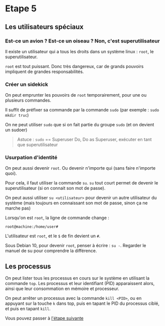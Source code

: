 # Etape 5

## Les utilisateurs spéciaux

### Est-ce un avion ? Est-ce un oiseau ? Non, c'est superutilisateur

Il existe un utilisateur qui a tous les droits dans un système linux : `root`, le superutilisateur. 

`root` est tout puissant. Donc très dangereux, car de grands pouvoirs impliquent de grandes responsabilités.

### Créer un sidekick

On peut emprunter les pouvoirs de `root` temporairement, pour une ou plusieurs commandes.

Il suffit de préfixer sa commande par la commande `sudo` (par exemple : `sudo mkdir truc`)

On ne peut utiliser `sudo` que si on fait partie du groupe `sudo` (et on devient un sudoer)

>Astuce : `sudo` == Superuser Do, Do as Superuser, exécuter en tant que superutilisateur

### Usurpation d'identité

On peut aussi devenir `root`. Ou devenir n'importe qui (sans faire n'importe quoi). 

Pour cela, il faut utiliser la commande `su`. `su` tout court permet de devenir le superutilisateur (si on connait son mot de passe).

On peut aussi utiliser `su <utilisateur>` pour devenir un autre utilisateur du système (mais toujours en connaissant son mot de passe, sinon ça ne marche pas)

Lorsqu'on est `root`, la ligne de commande change : 

```shell
root@machine:/home/user#
```

L'utilisateur est `root`, et le `$` de fin devient un `#`.

Sous Debian 10, pour devenir `root`, penser à écrire : `su -`. Regarder le manuel de su pour comprendre la différence.

## Les processus

On peut lister tous les processus en cours sur le système en utilisant la commande `top`. Les processus et leur identifiant (PID) apparaissent alors, ainsi que leur consommation en mémoire et processeur.

On peut arrêter un processus avec la commande `kill <PID>`, ou en appuyant sur la touche `k` dans top, puis en tapant le PID du processus ciblé, et puis en tapant `kill`.

Vous pouvez passer à [l'étape suivante](https://github.com/Nat-Faeeria/tuto-cli-linux/tree/master/step-6)
